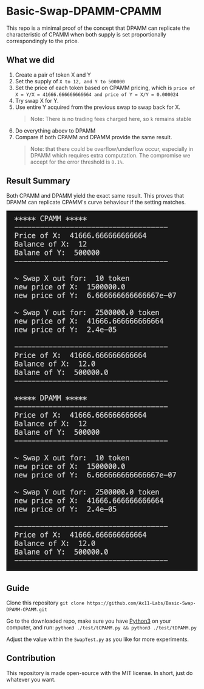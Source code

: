 # Basic-Swap-DPAMM-CPAMM

This repo is a minimal proof of the concept that DPAMM can replicate the characteristic of CPAMM when both supply is set proportionally correspondingly to the price.

## What we did

1. Create a pair of token X and Y
2. Set the supply of `X to 12, and Y to 500000`
3. Set the price of each token based on CPAMM pricing, which is `price of X = Y/X = 41666.666666666664 and price of Y = X/Y = 0.000024`
4. Try swap X for Y.
5. Use entire Y acquired from the previous swap to swap back for X.
   > Note: There is no trading fees charged here, so `k` remains stable
6. Do everything aboev to DPAMM
7. Compare if both CPAMM and DPAMM provide the same result.
   > Note: that there could be overflow/underflow occur, especially in DPAMM which requires extra computation. The compromise we accept for the error threshold is `0.1%`.

## Result Summary

Both CPAMM and DPAMM yield the exact same result. This proves that DPAMM can replicate CPAMM's curve behaviour if the setting matches.

![result](image.png)

## Guide

Clone this repository
`git clone https://github.com/Ax11-Labs/Basic-Swap-DPAMM-CPAMM.git`

Go to the downloaded repo, make sure you have [Python3](https://www.python.org/downloads/) on your computer, and run:
`python3 ./test/tCPAMM.py && python3 ./test/tDPAMM.py`

Adjust the value within the `SwapTest.py` as you like for more experiments.

## Contribution

This repository is made open-source with the MIT license. In short, just do whatever you want.
